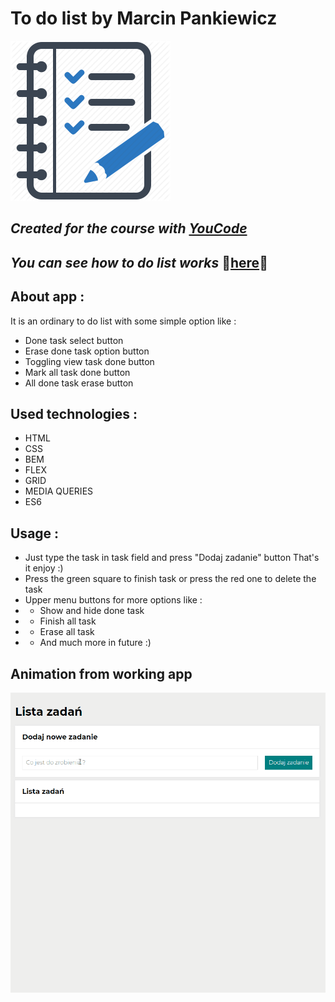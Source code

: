 # To do list by Marcin Pankiewicz


![howToUse](images/logo.png)
## _Created for the course with [YouCode](https://youcode.pl)_
## _You can see how to do list works_  👀[here](https://marcin-pankiewicz.github.io/task-list/)👀

## About app :
It is an ordinary to do list with some simple option like : 
 - Done task select button
 - Erase done task option button
 - Toggling view task done button 
 - Mark all task done button 
 - All done task erase button

## Used technologies :
- HTML
- CSS
- BEM
- FLEX
- GRID
- MEDIA QUERIES
- ES6

## Usage :
- Just type the task in task field and press "Dodaj zadanie" button
That's it enjoy :)  
- Press the green square to finish task or press the red one to delete the task
- Upper menu buttons for more options like : 
- - Show and hide done task 
- - Finish all task 
- - Erase all task 
- - And much more in future :) 

## Animation from working app

 ![howToUse](images/howToUse.gif)
 